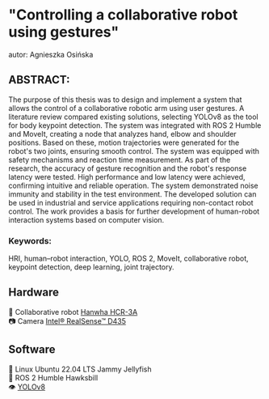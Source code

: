 # "Controlling a collaborative robot using gestures"
autor: Agnieszka Osińska

## ABSTRACT:
The purpose of this thesis was to design and implement a system that allows the control of a collaborative robotic arm using user gestures. A literature review compared existing solutions, selecting YOLOv8 as the tool for body keypoint detection. The system was integrated with ROS 2 Humble and MoveIt, creating a node that analyzes hand, elbow and shoulder positions. Based on these, motion trajectories were generated for the robot's two joints, ensuring smooth control. The system was equipped with safety mechanisms and reaction time measurement. As part of the research, the accuracy of gesture recognition and the robot's response latency were tested. High performance and low latency were achieved, confirming intuitive and reliable operation. The system demonstrated noise immunity and stability in the test environment. The developed solution can be used in industrial and service applications requiring non-contact robot control. The work provides a basis for further development of human-robot interaction systems based on computer vision.
### Keywords:
HRI, human–robot interaction, YOLO, ROS 2, MoveIt, collaborative robot, keypoint detection, deep learning, joint trajectory.

## Hardware
🦾 Collaborative robot [Hanwha HCR-3A](https://www.hycobot.com/hcr-3) <br />
📷 Camera [Intel® RealSense™ D435](https://www.intelrealsense.com/depth-camera-d435/)<br />

## Software
🐧 Linux Ubuntu 22.04 LTS Jammy Jellyfish<br />
🤖 ROS 2 Humble Hawksbill<br />
👁️ [YOLOv8](https://github.com/mgonzs13/yolo_ros/tree/main)<br />
